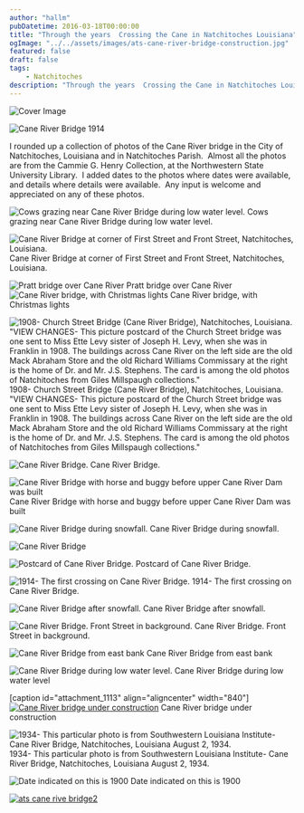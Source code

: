 ```yaml
---
author: "hallm"
pubDatetime: 2016-03-18T00:00:00
title: "Through the years  Crossing the Cane in Natchitoches Louisiana"
ogImage: "../../assets/images/ats-cane-river-bridge-construction.jpg"
featured: false
draft: false
tags:
    - Natchitoches
description: "Through the years  Crossing the Cane in Natchitoches Louisiana"
---
```


![Cover Image](@assets/images/ats-cane-river-bridge-construction.jpg)

![Cane River Bridge](@assets/images//ats-cane-river-bridge10-1003x1024.jpg) 1914

I rounded up a collection of photos of the Cane River bridge in the City of Natchitoches, Louisiana and in Natchitoches Parish.  Almost all the photos are from the Cammie G. Henry Collection, at the Northwestern State University Library.  I added dates to the photos where dates were available, and details where details were available.  Any input is welcome and appreciated on any of these photos.

![Cows grazing near Cane River Bridge during low water level. ](@assets/images//ats-cane-river-cows-1024x735.jpg) Cows grazing near Cane River Bridge during low water level.

![ Cane River Bridge at corner of First Street and Front Street, Natchitoches, Louisiana. ](@assets/images//ats-cane-river-bridge-new-1024x735.jpg) Cane River Bridge at corner of First Street and Front Street, Natchitoches, Louisiana.

![Pratt bridge over Cane River](@assets/images//ats-cane-river-pratts-bridge-1024x834.jpg) Pratt bridge over Cane River
![Cane River bridge, with Christmas lights](@assets/images//ats-cane-river-bridgelights-1024x754.jpg) Cane River bridge, with Christmas lights

![1908- Church Street Bridge (Cane River Bridge), Natchitoches, Louisiana. "VIEW CHANGES- This picture postcard of the Church Street bridge was one sent to Miss Ette Levy sister of Joseph H. Levy, when she was in Franklin in 1908. The buildings across Cane River on the left side are the old Mack Abraham Store and the old Richard Williams Commissary at the right is the home of Dr. and Mr. J.S. Stephens. The card is among the old photos of Natchitoches from Giles Millspaugh collections." ](@assets/images//ats-cane-river-bridge9-1024x834.jpg) 1908- Church Street Bridge (Cane River Bridge), Natchitoches, Louisiana. "VIEW CHANGES- This picture postcard of the Church Street bridge was one sent to Miss Ette Levy sister of Joseph H. Levy, when she was in Franklin in 1908. The buildings across Cane River on the left side are the old Mack Abraham Store and the old Richard Williams Commissary at the right is the home of Dr. and Mr. J.S. Stephens. The card is among the old photos of Natchitoches from Giles Millspaugh collections."

![Cane River Bridge.](@assets/images//ats-cane-river-bridge7-1024x730.jpg) Cane River Bridge.

![ Cane River Bridge with horse and buggy before upper Cane River Dam was built](@assets/images//ats-cane-river-bridge6-1024x660.jpg)
Cane River Bridge with horse and buggy before upper Cane River Dam was built

![Cane River Bridge during snowfall.](@assets/images//ats-cane-river-bridge5-1024x833.jpg) Cane River Bridge during snowfall.

![Cane River Bridge](@assets/images//ats-cane-river-bridge4-1024x707.jpg)

![Postcard of Cane River Bridge.](@assets/images//ats-cane-river-bridge3-1024x655.jpg) Postcard of Cane River Bridge.

![1914- The first crossing on Cane River Bridge. ](@assets/images//ats-cane-river-bridge1stcrossing-1914-958x1024.jpg) 1914- The first crossing on Cane River Bridge.

![Cane River Bridge after snowfall.](@assets/images//ats-cane-river-bridge1-1024x745.jpg) Cane River Bridge after snowfall.

![Cane River Bridge. Front Street in background. ](@assets/images//ats-cane-river-bridge-natchitoches-1024x734.jpg) Cane River Bridge. Front Street in background.

![Cane River Bridge from east bank ](@assets/images//ats-cane-river-bridge-from-eastbank-1024x390.jpg) Cane River Bridge from east bank

![Cane River Bridge during low water level.](@assets/images//ats-cane-river-bridge-dry-year-1024x734.jpg) Cane River Bridge during low water level

\[caption id="attachment\_1113" align="aligncenter" width="840"\][![Cane River bridge under construction](@assets/images//ats-cane-river-bridge-construction-1000x1024.jpg)](https://allthingssabine.com/wp-content/uploads/2016/03/ats-cane-river-bridge-construction.jpg) Cane River bridge under construction

![1934- This particular photo is from Southwestern Louisiana Institute- Cane River Bridge, Natchitoches, Louisiana August 2, 1934.](@assets/images//ats-cane-river-bridge-1934-1024x748.jpg) 1934- This particular photo is from Southwestern Louisiana Institute- Cane River Bridge, Natchitoches, Louisiana August 2, 1934.

![Date indicated on this is 1900](@assets/images//ats-cane-river-1900-1024x644.jpg) Date indicated on this is 1900

[![ats cane rive bridge2](@assets/images//ats-cane-rive-bridge2-1024x959.jpg)](https://allthingssabine.com/wp-content/uploads/2016/03/ats-cane-rive-bridge2.jpg)